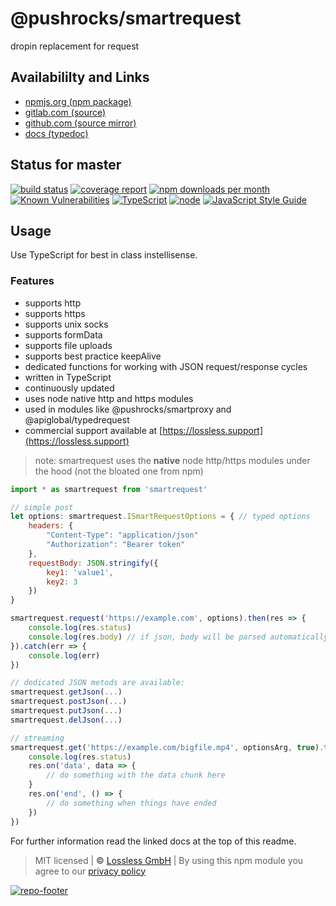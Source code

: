 # @pushrocks/smartrequest
dropin replacement for request

## Availabililty and Links
* [npmjs.org (npm package)](https://www.npmjs.com/package/@pushrocks/smartrequest)
* [gitlab.com (source)](https://gitlab.com/pushrocks/smartrequest)
* [github.com (source mirror)](https://github.com/pushrocks/smartrequest)
* [docs (typedoc)](https://pushrocks.gitlab.io/smartrequest/)

## Status for master
[![build status](https://gitlab.com/pushrocks/smartrequest/badges/master/build.svg)](https://gitlab.com/pushrocks/smartrequest/commits/master)
[![coverage report](https://gitlab.com/pushrocks/smartrequest/badges/master/coverage.svg)](https://gitlab.com/pushrocks/smartrequest/commits/master)
[![npm downloads per month](https://img.shields.io/npm/dm/@pushrocks/smartrequest.svg)](https://www.npmjs.com/package/@pushrocks/smartrequest)
[![Known Vulnerabilities](https://snyk.io/test/npm/@pushrocks/smartrequest/badge.svg)](https://snyk.io/test/npm/@pushrocks/smartrequest)
[![TypeScript](https://img.shields.io/badge/TypeScript->=%203.x-blue.svg)](https://nodejs.org/dist/latest-v10.x/docs/api/)
[![node](https://img.shields.io/badge/node->=%2010.x.x-blue.svg)](https://nodejs.org/dist/latest-v10.x/docs/api/)
[![JavaScript Style Guide](https://img.shields.io/badge/code%20style-prettier-ff69b4.svg)](https://prettier.io/)

## Usage

Use TypeScript for best in class instellisense.

### Features

* supports http
* supports https
* supports unix socks
* supports formData
* supports file uploads
* supports best practice keepAlive
* dedicated functions for working with JSON request/response cycles
* written in TypeScript
* continuously updated
* uses node native http and https modules
* used in modules like @pushrocks/smartproxy and @apiglobal/typedrequest
* commercial support available at [https://lossless.support](https://lossless.support)

> note: smartrequest uses the **native** node http/https modules under the hood (not the bloated one from npm)

```javascript
import * as smartrequest from 'smartrequest'

// simple post
let options: smartrequest.ISmartRequestOptions = { // typed options
    headers: {
        "Content-Type": "application/json"
        "Authorization": "Bearer token"
    },
    requestBody: JSON.stringify({
        key1: 'value1',
        key2: 3
    })
}

smartrequest.request('https://example.com', options).then(res => {
    console.log(res.status)
    console.log(res.body) // if json, body will be parsed automatically
}).catch(err => {
    console.log(err)
})

// dedicated JSON metods are available:
smartrequest.getJson(...)
smartrequest.postJson(...)
smartrequest.putJson(...)
smartrequest.delJson(...)

// streaming
smartrequest.get('https://example.com/bigfile.mp4', optionsArg, true).then(res => { // third arg = true signals streaming
    console.log(res.status)
    res.on('data', data => {
        // do something with the data chunk here
    }
    res.on('end', () => {
        // do something when things have ended
    })
})
```

For further information read the linked docs at the top of this readme.

> MIT licensed | **&copy;** [Lossless GmbH](https://lossless.gmbh)
| By using this npm module you agree to our [privacy policy](https://lossless.gmbH/privacy)

[![repo-footer](https://lossless.gitlab.io/publicrelations/repofooter.svg)](https://maintainedby.lossless.com)
